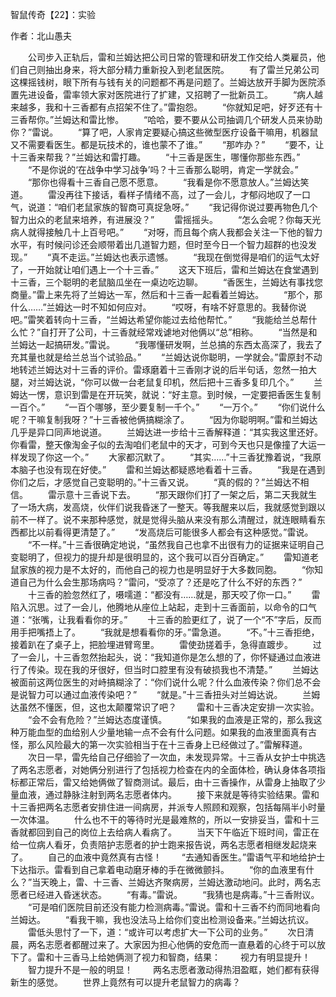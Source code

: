 智鼠传奇【22】：实验

作者：北山愚夫

　　公司步入正轨后，雷和兰姆达把公司日常的管理和研发工作交给人类雇员，他们自己则抽出身来，将大部分精力重新投入到老鼠医院。
　　有了雷兰兄弟公司这棵摇钱树，眼下所有与钱有关的问题都不再是问题了。兰姆达放开手脚为医院添置先进设备，雷率领大家对医院进行了扩建，又招聘了一批新员工。
　　“病人越来越多，我和十三香都有点招架不住了。”雷抱怨。
　　“你就知足吧，好歹还有十三香帮你。”兰姆达和雷比惨。
　　“哈哈，要不要从公司抽调几个研发人员来协助你？”雷说。
　　“算了吧，人家肯定要疑心搞这些微型医疗设备干嘛用，机器鼠又不需要看医生。都是玩技术的，谁也蒙不了谁。”
　　“那咋办？”
　　“要不，让十三香来帮我？”兰姆达和雷打趣。
　　“十三香是医生，哪懂你那些东西。”
　　“不是你说的‘在战争中学习战争’吗？十三香那么聪明，肯定一学就会。”
　　“那你也得看十三香自己愿不愿意。
　　“我看是你不愿意放人。”兰姆达笑道。
　　雷没再往下接话，看样子情绪不高，过了一会儿，才郁闷地叹了一口气，说道：“咱们老鼠家族的智商可真捉急呀。”
　　“我记得你说过要再物色几个智力出众的老鼠来培养，有进展没？”
　　雷摇摇头。
　　“怎么会呢？你每天光病人就得接触几十上百号吧。”
　　“对呀，而且每个病人我都会关注一下他的智力水平，有时候问诊还会顺带着出几道智力题，但时至今日一个智力超群的也没发现。”
　　“真不走运。”兰姆达也表示遗憾。
　　“我现在倒觉得是咱们的运气太好了，一开始就让咱们遇上一个十三香。”
　　这天下班后，雷和兰姆达在食堂遇到十三香，三个聪明的老鼠脑瓜坐在一桌边吃边聊。
　　“香医生，兰姆达有事找您商量。”雷上来先将了兰姆达一军，然后和十三香一起看着兰姆达。
　　“那个，那什么……”兰姆达一时不知如何应对。
　　“哎呀，有啥不好意思的。我替你说吧。”雷笑着转向十三香，“兰姆达希望你能过去给他帮忙。”
　　“我能给兰总帮什么忙？”自打开了公司，十三香就经常戏谑地对他俩以“总”相称。
　　“当然是和兰姆达一起搞研发。”雷说。
　　“我哪懂研发啊，兰总搞的东西太高深了，我去了充其量也就是给兰总当个试验品。”
　　“兰姆达说你聪明，一学就会。”雷原封不动地转述兰姆达对十三香的评价。雷琢磨着十三香刚才说的后半句话，忽然一拍大腿，对兰姆达说，“你可以做一台老鼠复印机，然后把十三香多复印几个。”
　　兰姆达一愣，意识到雷是在开玩笑，就说：“好主意。到时候，一定要把香医生复制一百个。”
　　“一百个哪够，至少要复制一千个。”
　　“一万个。”
　　“你们说什么呢？干嘛复制我呀？”十三香被他俩搞糊涂了。
　　“因为你聪明啊。”雷和兰姆达几乎是异口同声地说道。
　　兰姆达进一步给十三香解释道：“其实我这里还好。你看雷，整天像淘金子似的去淘咱们老鼠中的天才，可到今天也只是像撞了大运一样发现了你这一个。”
　　大家都沉默了。
　　“其实……”十三香犹豫着说，“我原本脑子也没有现在好使。”
　　雷和兰姆达都疑惑地看着十三香。
　　“我是在遇到你们之后，才感觉自己变聪明的。”十三香又说。
　　“真的假的？”兰姆达不相信。
　　雷示意十三香说下去。
　　“那天跟你们打了一架之后，第二天我就生了一场大病，发高烧，伙伴们说我昏迷了一整天。等我醒来以后，我就感觉到跟以前不一样了。说不来那种感觉，就是觉得头脑从来没有那么清醒过，就连眼睛看东西都比以前看得更清楚了。”
　　“发高烧后可能很多人都会有这种感觉。”雷说。
　　“不一样。”十三香很确定地说，“虽然我自己也拿不出很有力的证据来证明自己变聪明了，但视力的提升却是很明显的，这个我可以百分百确定。”
　　雷知道老鼠家族的视力是不太好的，而他自己的视力也是明显好于大多数同胞。
　　“你知道自己为什么会生那场病吗？”雷问，“受凉了？还是吃了什么不好的东西？”
　　十三香的脸忽然红了，嗫嚅道：“都没有……就是，那天咬了你一口。”
　　雷陷入沉思。过了一会儿，他腾地从座位上站起，走到十三香面前，以命令的口气道：“张嘴，让我看看你的牙。”
　　十三香的脸更红了，说了一个“不”字后，反而用手把嘴捂上了。
　　“我就是想看看你的牙。”雷急道。
　　“不。”十三香拒绝，接着趴在了桌子上，把脸埋进臂弯里。
　　雷使劲搓着手，急得直踱步。
　　过了一会儿，十三香忽然抬起头，说：“我知道你是怎么想的了，你怀疑通过血液进行了传染。现在我的牙很好，但当时口腔里有没有破损我也不清楚。”
　　兰姆达被面前这两位医生的对峙搞糊涂了：“你们说什么呢？什么血液传染？你们总不会是说智力可以通过血液传染吧？”
　　“就是。”十三香扭头对兰姆达说。
　　兰姆达虽然不懂医，但，这也太颠覆常识了吧？
　　雷和十三香决定安排一次实验。
　　“会不会有危险？”兰姆达态度谨慎。
　　“如果我的血液是正常的，那么我这种万能血型的血给别人少量地输一点不会有什么问题。如果我的血液里面真有古怪，那么风险最大的第一次实验相当于在十三香身上已经做过了。”雷解释道。
　　次日一早，雷先给自己仔细验了一次血，未发现异常。十三香从女护士中挑选了两名志愿者，对她俩分别进行了包括视力检查在内的全面体检，确认身体各项指标都正常后，雷又给她俩做了智商测试。最后，由十三香操作，从雷身上抽取了少量血液，通过静脉注射到两名志愿者体内。
　　接下来就是等待实验结果。雷和十三香把两名志愿者安排住进一间病房，并派专人照顾和观察，包括每隔半小时量一次体温。
　　什么也不干的等待时光是最难熬的，所以一安排妥当，雷和十三香就都回到自己的岗位上去给病人看病了。
　　当天下午临近下班时间，雷正在给一位病人看牙，负责陪护志愿者的护士跑来报告说，两名志愿者相继发起烧来了。
　　自己的血液中竟然真有古怪！
　　“去通知香医生。”雷语气平和地给护士下达指示。雷看到自己拿着电动磨牙棒的手在微微颤抖。
　　“你的血液里有什么？”当天晚上，雷、十三香、兰姆达齐聚病房，兰姆达激动地问。此时，两名志愿者已经进入昏迷状态。
　　“有毒。”雷说。
　　“我猜也是病毒。”十三香附议。
　　“可是咱们医院目前还没有能力检测病毒。”雷说。雷和十三香不约而同地看向兰姆达。
　　“看我干嘛，我也没法马上给你们变出检测设备来。”兰姆达抗议。
　　雷低头思忖了一下，道：“或许可以考虑扩大一下公司的业务。”
　　次日清晨，两名志愿者都醒过来了。大家因为担心他俩的安危而一直悬着的心终于可以放下了。雷和十三香马上给她俩测了视力和智商，结果：
　　视力有明显提升！
　　智力提升不是一般的明显！
　　两名志愿者激动得热泪盈眶，她们都有获得新生的感觉。
　　世界上竟然有可以提升老鼠智力的病毒？